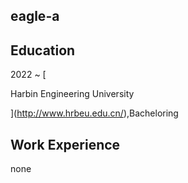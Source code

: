 ## eagle-a



## Education

2022 ~ [

Harbin Engineering University


](http://www.hrbeu.edu.cn/),Bacheloring





## Work Experience

none
